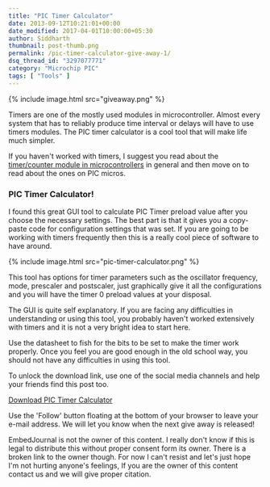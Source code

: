 ```yaml
---
title: "PIC Timer Calculator"
date: 2013-09-12T10:21:01+00:00
date_modified: 2017-04-01T10:00:00+05:30
author: Siddharth
thumbnail: post-thumb.png
permalink: /pic-timer-calculator-give-away-1/
dsq_thread_id: "3297077771"
category: "Microchip PIC"
tags: [ "Tools" ]
---
```


{% include image.html src="giveaway.png" %}

Timers are one of the mostly used modules in microcontroller. Almost every system that has to reliably produce time interval or delays will have to use timers modules. The PIC timer calculator is a cool tool that will make life much simpler.

If you haven't worked with timers, I suggest you read about the [timer/counter module in microcontrollers](/timer-modules-guide/) in general and then move on to read about the ones on PIC micros.

### PIC Timer Calculator!

I found this great GUI tool to calculate PIC Timer preload value after you choose the necessary settings. The best part is that it gives you a copy-paste code for configuration settings that was set. If you are going to be working with timers frequently then this is a really cool piece of software to have around.

{% include image.html src="pic-timer-calculator.png" %}

This tool has options for timer parameters such as the oscillator frequency, mode, prescaler and postscaler, just graphically give it all the configurations and you will have the timer 0 preload values at your disposal.

The GUI is quite self explanatory. If you are facing any difficulties in understanding or using this tool, you probably haven't worked extensively with timers and it is not a very bright idea to start here.

Use the datasheet to fish for the bits to be set to make the timer work properly. Once you feel you are good enough in the old school way, you should not have any difficulties in using this tool.

To unlock the download link, use one of the social media channels and help your friends find this post too.

[Download PIC Timer Calculator](https://www.dropbox.com/s/55wof9jbtf8uric/PICTimerCalculator.rar)

Use the 'Follow' button floating at the bottom of your browser to leave your e-mail address. We will let you know when the next give away is released!

EmbedJournal is not the owner of this content. I really don't know if this is legal to distribute this without proper consent form its owner. There is a broken link to the owner though. For now I can't resist and let's just hope I'm not hurting anyone's feelings, If you are the owner of this content contact us and we will give proper citation.
